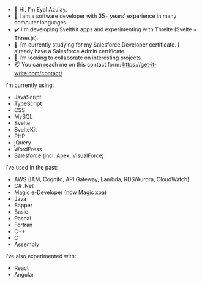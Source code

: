 - 👋 Hi, I’m Eyal Azulay.
- 👀 I am a software developer with 35+ years' experience in many computer languages.
- ✔️ I'm developing SveltKit apps and experimenting with Threlte (Svelte + Three.js).
- 🌱 I’m currently studying for my Salesforce Developer certificate. I already have a Salesforce Admin certificate.
- 💞️ I’m looking to collaborate on interesting projects.
- 📫 You can reach me on this contact form: https://get-it-write.com/contact/

I'm currently using:
- JavaScript
- TypeScript
- CSS
- MySQL
- Svelte
- SvelteKit
- PHP
- jQuery
- WordPress
- Salesforce (incl. Apex, VisualForce)

I've used in the past:
- AWS (IAM, Cognito, API Gateway, Lambda, RDS/Aurora, CloudWatch)
- C# .Net
- Magic e-Developer (now Magic xpa)
- Java
- Sapper
- Basic
- Pascal
- Fortran
- C++
- C
- Assembly

I've also experimented with:
- React
- Angular


<!---
eazulay/eazulay is a ✨ special ✨ repository because its `README.md` (this file) appears on your GitHub profile.
You can click the Preview link to take a look at your changes.
--->
